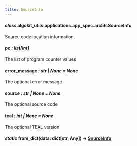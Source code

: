 ```yaml
---
title: SourceInfo
---
```

#### *class* algokit_utils.applications.app_spec.arc56.SourceInfo

Source code location information.

#### pc *: list[int]*

The list of program counter values

#### error_message *: str | None* *= None*

The optional error message

#### source *: str | None* *= None*

The optional source code

#### teal *: int | None* *= None*

The optional TEAL version

#### *static* from_dict(data: dict[str, Any]) → [SourceInfo](#algokit_utils.applications.app_spec.arc56.SourceInfo)